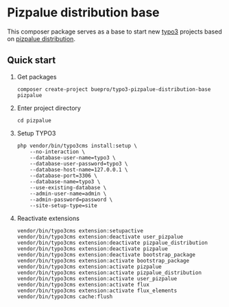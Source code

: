 # Pizpalue distribution base

This composer package serves as a base to start new [typo3](https://typo3.org) projects based on 
[pizpalue distribution](https://extensions.typo3.org/extension/pizpalue_distribution/).

## Quick start

1. Get packages
    ```
    composer create-project buepro/typo3-pizpalue-distribution-base pizpalue 
    ```

1. Enter project directory
    ```
    cd pizpalue
    ```

1. Setup TYPO3
    ```
    php vendor/bin/typo3cms install:setup \
        --no-interaction \
        --database-user-name=typo3 \
        --database-user-password=typo3 \
        --database-host-name=127.0.0.1 \
        --database-port=3306 \
        --database-name=typo3 \
        --use-existing-database \
        --admin-user-name=admin \
        --admin-password=password \
        --site-setup-type=site
    ```

1. Reactivate extensions
    ```
    vendor/bin/typo3cms extension:setupactive
    vendor/bin/typo3cms extension:deactivate user_pizpalue
    vendor/bin/typo3cms extension:deactivate pizpalue_distribution
    vendor/bin/typo3cms extension:deactivate pizpalue
    vendor/bin/typo3cms extension:deactivate bootstrap_package
    vendor/bin/typo3cms extension:activate bootstrap_package
    vendor/bin/typo3cms extension:activate pizpalue
    vendor/bin/typo3cms extension:activate pizpalue_distribution
    vendor/bin/typo3cms extension:activate user_pizpalue
    vendor/bin/typo3cms extension:activate flux
    vendor/bin/typo3cms extension:activate flux_elements
    vendor/bin/typo3cms cache:flush
    ```
